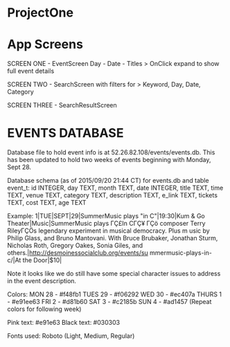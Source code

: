# ProjectOne

# App Screens
SCREEN ONE - EventScreen
  Day - Date - Titles
    > OnClick expand to show full event details

SCREEN TWO - SearchScreen with filters for
    > Keyword, Day, Date, Category
    
SCREEN THREE - SearchResultScreen

# EVENTS DATABASE
Database file to hold event info is at 52.26.82.108/events/events.db. This has been updated to hold two weeks of events beginning with Monday, Sept 28.

Database schema (as of 2015/09/20 21:44 CT) for events.db and table event_t:
id INTEGER, day TEXT, month TEXT, date INTEGER, title TEXT, time TEXT, venue TEXT, category TEXT, description TEXT, e_link TEXT, tickets TEXT, cost TEXT, age TEXT

  Example:
  1|TUE|SEPT|29|SummerMusic plays "in C"|19:30|Kum & Go Theater|Music|SummerMusic plays ΓÇ£In CΓÇ¥ ΓÇö composer Terry RileyΓÇÖs legendary experiment in musical democracy. Plus m
  usic by Philip Glass, and Bruno Mantovani. With Bruce Brubaker, Jonathan Sturm, Nicholas Roth, Gregory Oakes, Sonia Giles, and others.|http://desmoinessocialclub.org/events/su
  mmermusic-plays-in-c/|At the Door|$10|

Note it looks like we do still have some special character issues to address in the event description.

Colors:
MON 28 - #f48fb1
TUES 29 - #f06292
WED 30 - #ec407a
THURS 1 - #e91ee63
FRI 2 - #d81b60
SAT 3 - #c2185b
SUN 4 - #ad1457
(Repeat colors for following week)

Pink text: #e91e63
Black text: #030303

Fonts used:
Roboto (Light, Medium, Regular)

